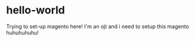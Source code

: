 # hello-world
Trying to set-up magento here!
I'm an ojt and i need to setup this magento huhuhuhuhu!
